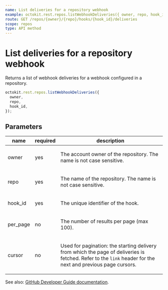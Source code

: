 ```yaml
---
name: List deliveries for a repository webhook
example: octokit.rest.repos.listWebhookDeliveries({ owner, repo, hook_id })
route: GET /repos/{owner}/{repo}/hooks/{hook_id}/deliveries
scope: repos
type: API method
---
```


# List deliveries for a repository webhook

Returns a list of webhook deliveries for a webhook configured in a repository.

```js
octokit.rest.repos.listWebhookDeliveries({
  owner,
  repo,
  hook_id,
});
```

## Parameters

<table>
  <thead>
    <tr>
      <th>name</th>
      <th>required</th>
      <th>description</th>
    </tr>
  </thead>
  <tbody>
    <tr><td>owner</td><td>yes</td><td>

The account owner of the repository. The name is not case sensitive.

</td></tr>
<tr><td>repo</td><td>yes</td><td>

The name of the repository. The name is not case sensitive.

</td></tr>
<tr><td>hook_id</td><td>yes</td><td>

The unique identifier of the hook.

</td></tr>
<tr><td>per_page</td><td>no</td><td>

The number of results per page (max 100).

</td></tr>
<tr><td>cursor</td><td>no</td><td>

Used for pagination: the starting delivery from which the page of deliveries is fetched. Refer to the `link` header for the next and previous page cursors.

</td></tr>
  </tbody>
</table>

See also: [GitHub Developer Guide documentation](https://docs.github.com/rest/webhooks/repo-deliveries#list-deliveries-for-a-repository-webhook).
